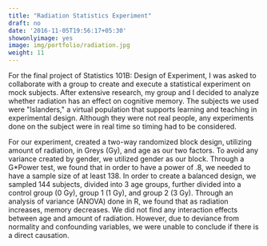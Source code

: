 ```yaml
---
title: "Radiation Statistics Experiment"
draft: no
date: '2016-11-05T19:56:17+05:30'
showonlyimage: yes
image: img/portfolio/radiation.jpg
weight: 11
---
```


For the final project of Statistics 101B: Design of Experiment, I was asked to collaborate with a group to create and execute a statistical experiment on mock subjects. After extensive research, my group and I decided to analyze whether radiation has an effect on cognitive memory. The subjects we used were "Islanders," a virtual population that supports learning and teaching in experimental design. Although they were not real people, any experiments done on the subject were in real time so timing had to be considered. 

For our experiment, created a two-way randomized block design, utilizing amount of radiation, in Greys (Gy), and age as our two factors. To avoid any variance created by gender, we utilized gender as our block. Through a G*Power test, we found that in order to have a power of .8, we needed to have a sample size of at least 138. In order to create a balanced design, we sampled 144 subjects, divided into 3 age groups, further divided into a control group (0 Gy), group 1 (1 Gy), and group 2 (3 Gy). Through an analysis of variance (ANOVA) done in R, we found that as radiation increases, memory decreases. We did not find any interaction effects between age and amount of radiation. However, due to deviance from normality and confounding variables, we were unable to conclude if there is a direct causation. 